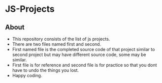 # JS-Projects

## About
* This repository consists of the list of js projects.
* There are two files named first and second.
* First named file is the completed source code of that project similar to second project but may have different source code, some may be similar.
* First file is for reference and second file is for practice so that you dont have to undo the things you lost.
* Happy coding.
